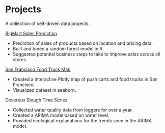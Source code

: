 # Projects

A collection of self-driven data projects.

[BigMart Sales Prediction](https://github.com/chriscross00/projects/blob/master/bigmart_sales/bigmart_sales_report.md)
* Prediction of sales of products based on location and pricing data.
* Built and tuned a random forest model in R.
* Suggested potential business steps to take to improve sales across all stores.

[San Francisco Food Truck Map](https://nbviewer.jupyter.org/github/chriscross00/projects/blob/beb014571e18d12dd38055b596f465e85003494d/sf_food/sf_food.ipynb)
* Created a interactive Plotly map of push carts and food trucks in San Francisco.
* Visualized dataset in seaborn.

Devereux Slough Time Series
* Collected water quality data from loggers for over a year.
* Created a ARIMA model based on water level.
* Provided ecological explanations for the trends seen in the ARIMA model. 
